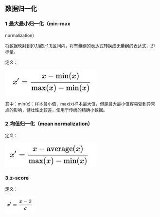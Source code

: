 ## 数据归一化

### 1.最大最小归一化（min-max
normalization）

将数据映射到[0,1]或[-1,1]区间内，将有量纲的表达式转换成无量纲的表达式，即标量。

定义：

<img src="https://github.com/jm199504/Other-Notes/blob/master/Normalization/images/1.png" width="300">

其中：min(x)：样本最小值，max(x)样本最大值，但是最大最小值容易受到异常点的影响，健壮性比较差，使用于传统的精确小数据。

### 2.均值归一化（mean normalization）

定义：

<img src="https://github.com/jm199504/Other-Notes/blob/master/Normalization/images/2.png" width="300">

### 3.z-score

定义：

<img src="https://github.com/jm199504/Other-Notes/blob/master/Normalization/images/3.png" width="100">

